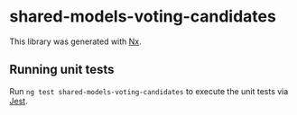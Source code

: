# shared-models-voting-candidates

This library was generated with [Nx](https://nx.dev).

## Running unit tests

Run `ng test shared-models-voting-candidates` to execute the unit tests via [Jest](https://jestjs.io).
